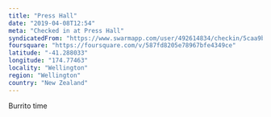 ```yaml
---
title: "Press Hall"
date: "2019-04-08T12:54"
meta: "Checked in at Press Hall"
syndicatedFrom: "https://www.swarmapp.com/user/492614834/checkin/5caa9bc30a08ab002c8d1e45"
foursquare: "https://foursquare.com/v/587fd8205e78967bfe4349ce"
latitude: "-41.288033"
longitude: "174.77463"
locality: "Wellington"
region: "Wellington"
country: "New Zealand"
---
```

Burrito time
